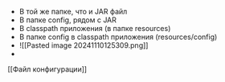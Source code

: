 - В той же папке, что и JAR файл
- В папке config, рядом с JAR
- В classpath приложения (в папке resources)
- В папке config в classpath приложения (resources/config)
- ![[Pasted image 20241110125309.png]]
- 

[[Файл конфигурации]]
